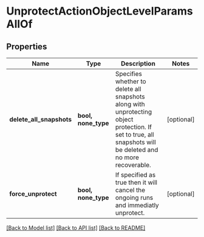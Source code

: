 # UnprotectActionObjectLevelParamsAllOf


## Properties
Name | Type | Description | Notes
------------ | ------------- | ------------- | -------------
**delete_all_snapshots** | **bool, none_type** | Specifies whether to delete all snapshots along with unprotecting object protection. If set to true, all snapshots will be deleted and no more recoverable. | [optional] 
**force_unprotect** | **bool, none_type** | If specified as true then it will cancel the ongoing runs and immediatly unprotect. | [optional] 

[[Back to Model list]](../README.md#documentation-for-models) [[Back to API list]](../README.md#documentation-for-api-endpoints) [[Back to README]](../README.md)


